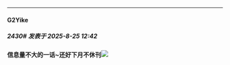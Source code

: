 ﻿
*****

####  G2Yike  
##### 2430#       发表于 2025-8-25 12:42

<strong>信息量不大的一话~还好下月不休刊<img src="https://static.stage1st.com/image/smiley/face2017/124.png" referrerpolicy="no-referrer"></strong>

